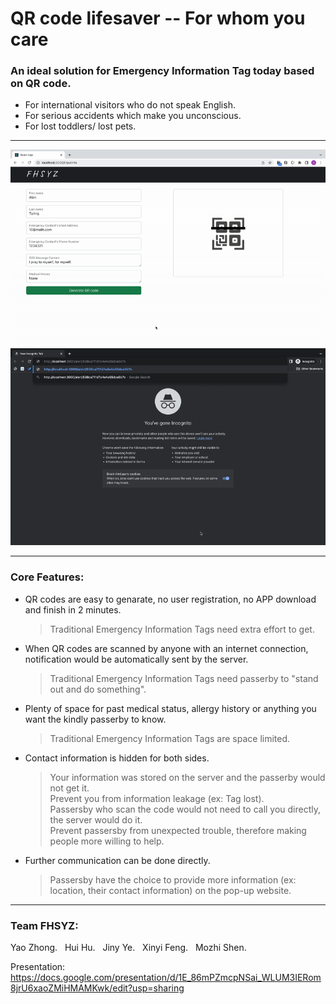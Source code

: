 # QR code lifesaver -- For whom you care  

### An ideal solution for Emergency Information Tag today based on QR code.  

-   For international visitors who do not speak English.
-   For serious accidents which make you unconscious.
-   For lost toddlers/ lost pets.

---

![generateQR](https://raw.githubusercontent.com/huwang12138/markdown-picture/main/generateQR.gif)
![alert](https://raw.githubusercontent.com/huwang12138/markdown-picture/main/alert.gif)

---

### Core Features:  

-   QR codes are easy to genarate, no user registration, no APP download and finish in 2 minutes.

    > Traditional Emergency Information Tags need extra effort to get.

-   When QR codes are scanned by anyone with an internet connection, notification would be automatically sent by the server.

    > Traditional Emergency Information Tags need passerby to "stand out and do something".

-   Plenty of space for past medical status, allergy history or anything you want the kindly passerby to know.

    > Traditional Emergency Information Tags are space limited.

-   Contact information is hidden for both sides.

    > Your information was stored on the server and the passerby would not get it.  
    > Prevent you from information leakage (ex: Tag lost).  
    > Passersby who scan the code would not need to call you directly, the server would do it.  
    > Prevent passersby from unexpected trouble, therefore making people more willing to help.

-   Further communication can be done directly.
    > Passersby have the choice to provide more information (ex: location, their contact information) on the pop-up website.

---

### Team FHSYZ:  

Yao Zhong.  
Hui Hu.  
Jiny Ye.   
Xinyi Feng.   
Mozhi Shen.   

Presentation: https://docs.google.com/presentation/d/1E_86mPZmcpNSai_WLUM3IERom8jrU6xaoZMiHMAMKwk/edit?usp=sharing
